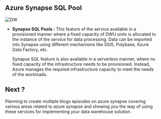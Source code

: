 ## Azure Synapse SQL Pool



![DW](https://github.com/gurditsingh/blog/blob/gh-pages/_screenshots/synapse-unifid-platform.png?raw=true)
 - **Synapse SQL Pools :** This feature of the service available in a provisioned manner where a fixed capacity of DWU units is allocated to the instance of the service for data processing. Data can be imported into Synapse using different mechanisms like SSIS, Polybase, Azure Data Factory, etc.

	Synapse SQL feature is also available in a serverless manner, where no fixed capacity of the infrastructure needs to be provisioned. Instead, Azure manages the required infrastructure capacity to meet the needs of the workloads.


## Next ?

Planning to create multiple blogs episodes on azure synapse covering various areas related to azure synapse and showing you the way of using these services for implementing your data warehouse solution.
<!--stackedit_data:
eyJoaXN0b3J5IjpbLTExNDUyMDcwOCwtMjA4Njg4NDc5MiwzMT
gyMTA0NjgsLTkzMjU0NTA2MywtMTA0MDM0NTcyOSwtMjk3Mzc2
NDE1LDExMTYwMTI3NjksLTYxODE0Nzk5NiwtMTkyMDE0ODg0NS
wtNTE2MzY0NzgyLDE4ODk4MDUxNDEsMTUzNDk3ODg0Miw3MTUx
NjQ3MDMsMTY2Njk2MDkxOCwtMjEwMTA1NjcsLTcxMTcwODM2MS
wtMzk2NzE3Mjg2LDY4NTUzMDc5MSw3MTUzMDI3NTIsMTg3NDc5
MTM0Ml19
-->